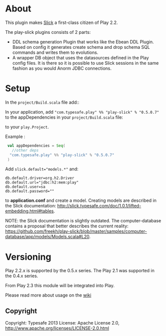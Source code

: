 # About

This plugin makes [Slick](http://slick.typesafe.com/) a first-class citizen of Play 2.2.

The play-slick plugins consists of 2 parts:
 - DDL schema generation Plugin that works like the Ebean DDL Plugin. Based on config it generates create schema and drop schema SQL commands and writes them to evolutions.
 - A wrapper DB object that uses the datasources defined in the Play config files. It is there so it is possible to use Slick sessions in the same fashion as you would Anorm JDBC connections.


# Setup

In the `project/Build.scala` file add::

In your application, add `"com.typesafe.play" %% "play-slick" % "0.5.0.7"` to the appDependencies in your `project/Build.scala` file:

to your `play.Project`.

Example :

```scala
 val appDependencies = Seq(
   //other deps
  "com.typesafe.play" %% "play-slick" % "0.5.0.7" 
 )
```

Add `slick.default="models.*"` and:
```
db.default.driver=org.h2.Driver
db.default.url="jdbc:h2:mem:play"
db.default.user=sa
db.default.password=""
```
to **application.conf** and create a model. Creating models are described in the Slick documentation: http://slick.typesafe.com/doc/1.0.1/lifted-embedding.html#tables. 

NOTE: the Slick documentation is slightly outdated. 
The computer-database contains a proposal that better describes the current reality: https://github.com/freekh/play-slick/blob/master/samples/computer-database/app/models/Models.scala#L20.

# Versioning
Play 2.2.x is supported by the 0.5.x series.
The Play 2.1 was supported in the 0.4.x series.

From Play 2.3 this module will be integrated into Play.

Please read more about usage on the [wiki](https://github.com/freekh/play-slick/wiki/Usage)

Copyright
---------

Copyright: Typesafe 2013
License: Apache License 2.0, http://www.apache.org/licenses/LICENSE-2.0.html
